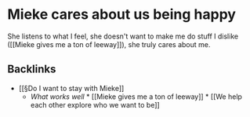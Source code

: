 # Mieke cares about us being happy
She listens to what I feel, she doesn't want to make me do stuff I dislike ([[Mieke gives me a ton of leeway]]), she truly cares about me.

## Backlinks
* [[§Do I want to stay with Mieke]]
	* *What works well*
	\* [[Mieke gives me a ton of leeway]]
	\* [[We help each other explore who we want to be]]

<!-- {BearID:58E1C12F-4115-42E3-99DF-E225CF8B190E-24832-00001BD24F03A6D8} -->
